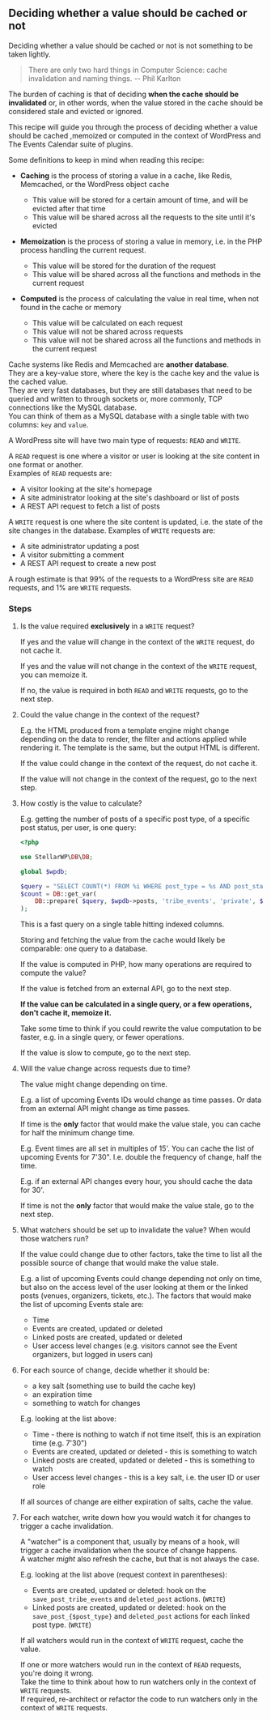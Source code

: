## Deciding whether a value should be cached or not

Deciding whether a value should be cached or not is not something to be taken lightly.

> There are only two hard things in Computer Science: cache invalidation and naming things. -- Phil Karlton

The burden of caching is that of deciding **when the cache should be invalidated** or, in other words, when the value
stored in the cache should be considered stale and evicted or ignored.

This recipe will guide you through the process of deciding whether a value should be cached ,memoized or computed in the
context of WordPress and The Events Calendar suite of plugins.

Some definitions to keep in mind when reading this recipe:

* **Caching** is the process of storing a value in a cache, like Redis, Memcached, or the WordPress object cache
    * This value will be stored for a certain amount of time, and will be evicted after that time
    * This value will be shared across all the requests to the site until it's evicted

* **Memoization** is the process of storing a value in memory, i.e. in the PHP process handling the current request.
    * This value will be stored for the duration of the request
    * This value will be shared across all the functions and methods in the current request

* **Computed** is the process of calculating the value in real time, when not found in the cache or memory
    * This value will be calculated on each request
    * This value will not be shared across requests
    * This value will not be shared across all the functions and methods in the current request

Cache systems like Redis and Memcached are **another database**.  
They are a key-value store, where the key is the cache key and the value is the cached value.  
They are very fast databases, but they are still databases that need to be queried and written to through sockets or,
more commonly, TCP connections like the MySQL database.  
You can think of them as a MySQL database with a single table with two columns: `key` and `value`.

A WordPress site will have two main type of requests: `READ` and `WRITE`.

A `READ` request is one where a visitor or user is looking at the site content in one format or another.  
Examples of `READ` requests are:

* A visitor looking at the site's homepage
* A site administrator looking at the site's dashboard or list of posts
* A REST API request to fetch a list of posts

A `WRITE` request is one where the site content is updated, i.e. the state of the site changes in the database.
Examples of `WRITE` requests are:

* A site administrator updating a post
* A visitor submitting a comment
* A REST API request to create a new post

A rough estimate is that 99% of the requests to a WordPress site are `READ` requests, and 1% are `WRITE` requests.

### Steps

1. Is the value required **exclusively** in a `WRITE` request?

   If yes and the value will change in the context of the `WRITE` request, do not cache it.

   If yes and the value will not change in the context of the `WRITE` request, you can memoize it.

   If no, the value is required in both `READ` and `WRITE` requests, go to the next step.

2. Could the value change in the context of the request?

   E.g. the HTML produced from a template engine might change depending on the data to render, the filter and actions
   applied while rendering it.
   The template is the same, but the output HTML is different.

   If the value could change in the context of the request, do not cache it.

   If the value will not change in the context of the request, go to the next step.

3. How costly is the value to calculate?

   E.g. getting the number of posts of a specific post type, of a specific post status, per user, is one query:

    ```php
    <?php
   
    use StellarWP\DB\DB;
   
    global $wpdb;

    $query = "SELECT COUNT(*) FROM %i WHERE post_type = %s AND post_status = %s AND post_author = %d";
    $count = DB::get_var( 
        DB::prepare( $query, $wpdb->posts, 'tribe_events', 'private', $user_id ) 
    );
    ```

   This is a fast query on a single table hitting indexed columns.

   Storing and fetching the value from the cache would likely be comparable: one query to a database.

   If the value is computed in PHP, how many operations are required to compute the value?

   If the value is fetched from an external API, go to the next step.

   **If the value can be calculated in a single query, or a few operations, don't cache it, memoize it.**

   Take some time to think if you could rewrite the value computation to be faster, e.g. in a single query, or fewer
   operations.

   If the value is slow to compute, go to the next step.

4. Will the value change across requests due to time?

   The value might change depending on time.

   E.g. a list of upcoming Events IDs would change as time passes.
   Or data from an external API might change as time passes.

   If time is the **only** factor that would make the value stale, you can cache for half the minimum change time.

   E.g. Event times are all set in multiples of 15'. You can cache the list of upcoming Events for 7'30". I.e. double
   the frequency of change, half the time.

   E.g. if an external API changes every hour, you should cache the data for 30'.

   If time is not the **only** factor that would make the value stale, go to the next step.

5. What watchers should be set up to invalidate the value? When would those watchers run?

   If the value could change due to other factors, take the time to list all the possible source of change that would
   make the value stale.

   E.g. a list of upcoming Events could change depending not only on time, but also on the access level of the user
   looking at them or the linked posts (venues, organizers, tickets, etc.).
   The factors that would make the list of upcoming Events stale are:

    * Time
    * Events are created, updated or deleted
    * Linked posts are created, updated or deleted
    * User access level changes (e.g. visitors cannot see the Event organizers, but logged in users can)

6. For each source of change, decide whether it should be:

    * a key salt (something use to build the cache key)
    * an expiration time
    * something to watch for changes

   E.g. looking at the list above:
    * Time - there is nothing to watch if not time itself, this is an expiration time (e.g. 7'30")
    * Events are created, updated or deleted - this is something to watch
    * Linked posts are created, updated or deleted - this is something to watch
    * User access level changes - this is a key salt, i.e. the user ID or user role

   If all sources of change are either expiration of salts, cache the value.

7. For each watcher, write down how you would watch it for changes to trigger a cache invalidation.

   A "watcher" is a component that, usually by means of a hook, will trigger a cache invalidation when the source of
   change happens.  
   A watcher _might_ also refresh the cache, but that is not always the case.

   E.g. looking at the list above (request context in parentheses):

    * Events are created, updated or deleted: hook on the `save_post_tribe_events` and `deleted_post` actions. (`WRITE`)
    * Linked posts are created, updated or deleted: hook on the `save_post_{$post_type}` and `deleted_post` actions for
      each linked post type. (`WRITE`)

   If all watchers would run in the context of `WRITE` request, cache the value.

   If one or more watchers would run in the context of `READ` requests, you're doing it wrong.  
   Take the time to think about how to run watchers only in the context of `WRITE` requests.  
   If required, re-architect or refactor the code to run watchers only in the context of `WRITE` requests.

[1]: ../../database-queries/understand-if-a-query-is-slow-or-fast/index.md
